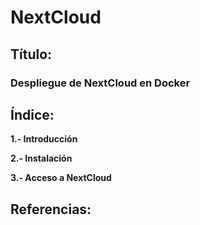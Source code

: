 # NextCloud

## Título:

### Despliegue de NextCloud en Docker

## Índice:

**1.- Introducción**

**2.- Instalación**

**3.- Acceso a NextCloud**

## Referencias:


